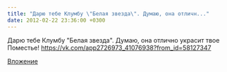 ```yaml
---
title: "Дарю тебе Клумбу \"Белая звезда\". Думаю, она отличн..."
date: 2012-02-22 23:36:00 +0300
---
```


Дарю тебе Клумбу "Белая звезда". Думаю, она отлично украсит твое Поместье!
https://vk.com/app2726973_41076938?from_id=58127347

[Вложение](https://vk.com/photo9946009_279218213)
